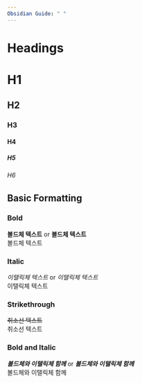 ```yaml
---
Obsidian Guide: " "
---
```

# Headings
# H1 
## H2 
### H3 
#### H4 
##### H5 
###### H6

## Basic Formatting

### Bold

**볼드체 텍스트** or __볼드체 텍스트__  
볼드체 텍스트

### Italic

*이탤릭체 텍스트* or _이탤릭체 텍스트_  
이탤릭체 텍스트

### Strikethrough

~~취소선 텍스트~~  
취소선 텍스트

### Bold and Italic

***볼드체와 이탤릭체 함께*** or ___볼드체와 이탤릭체 함께___  
볼드체와 이탤릭체 함께